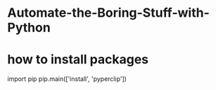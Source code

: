 # Automate-the-Boring-Stuff-with-Python
# how to install packages
import pip
pip.main(['install', 'pyperclip'])
